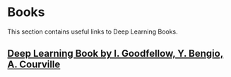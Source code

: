 # Books
This section contains useful links to Deep Learning Books.

## [Deep Learning Book by I. Goodfellow, Y. Bengio, A. Courville](http://www.deeplearningbook.org/)
